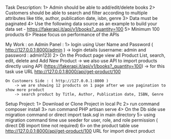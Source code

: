 Task Description: 
1> Admin should be able to add/edit/delete books
2> Customers should be able to search and filter according to multiple attributes like title, author, publication date, isbn, genre
3> Data must be paginated
4> Use the following data source as an example to build your data set - https://fakerapi.it/api/v1/books?_quantity=100
5> Minimum 100 products
6> Please focus on performance of the APIs

My Work : 
   on Admin Panel : 
        1> login using User Name and Password ( http://127.0.0.1:8000/admin ) 
            -> login details (username: admin and password : admin123)
        2> On the Product page view all Product List, search, edit, delete and Add New Product 
            -> we also use API to import products directly using API (https://fakerapi.it/api/v1/books?_quantity=100)
            -> for this task use URL  http://127.0.0.1:8000/api/get-product/100 
    
    On Customers Side : ( http://127.0.0.1:8000 )
        -> we are showing 12 products on 1 page after we use pagination to show more product 
        -> search product by Title, Author, Publication date, ISBN, Genre 


Setup Project: 
    1> Download or Clone Project in local Pc 
    2> run command composer install
    3> run command PHP artisan serve
    4> On the Db side use migration command or direct import task.sql in main directory
    5> using migration command time use seeder for user, role, and role permission ( direct DB import time not required)
    6> on the product table use http://127.0.0.1:8000/api/get-product/100  URL for import direct product         

